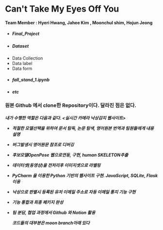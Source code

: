 <h1> Can't Take My Eyes Off You </h1>

#### Team Member : Hyeri Hwang, Jahee Kim , Moonchul shim, Hojun Jeong

- <h5> Final_Project
- <h5> Dataset
- Data Collection
- Data label
- Data form
- <h5> fall_stand_1.ipynb
- <h5> etc


<h3> 원본 Github 에서 clone한 Repository이다. 달라진 점은 없다. 
<h5> 내가 수행한 역할은 다음과 같다.
<실시간 카메라 낙상감지 웹사이트>

  
- 적절한 모델선택을 위하여 문서 탐독, 논문 탐색, 영어원본 번역과 팀원들에게 내용 설명
- 버그발생시 영어원문 참조로 디버깅
- 후보모델OpenPose 웹으로연동, 구현, human SKELETON추출
- 데이터셋(동영상)을 전처리후 이미지셋으로 라벨링
- PyCharm 을 이용한 Python 기반의 웹사이트 구현. JavaScript, SQLite, Flask 이용
- 낙상으로 판별시 등록된 유저 이메일 주소로 자동 이메일 통지 기능 구현
- 기능 통합과 최종 페키지 완성
- 팀 분담, 협업 과정에서 Github 와 Notion 활용
  
  
 
  코드들의 대부분은 moon branch아래 있다
